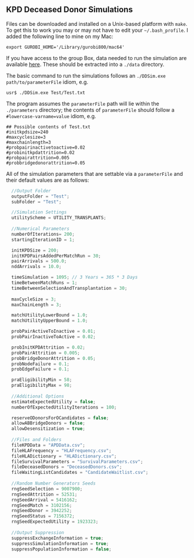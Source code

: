 
## KPD Deceased Donor Simulations

Files can be downloaded and installed on a Unix-based platform with
`make`. To get this to work you may or may not have to edit your
`~/.bash_profile`. I added the following line to mine on my Mac:

```Shell
export GUROBI_HOME='/Library/gurobi800/mac64'
```


If you have access to the group Box, data needed to run the simulation
are available [here](https://umich.app.box.com/folder/75240512306
"MBox link"). These should be extracted into a `./data` directory.

The basic command to run the simulations follows an `./DDSim.exe
path/to/parameterFile` idiom, e.g.

```Shell
usr$ ./DDSim.exe Test/Test.txt
```

The program assumes the `parameterFile` path will lie within the
`./parameters` directory; the contents of `parameterFile` should
follow a `#lowercase-varname=value` idiom, e.g.

```
## Possible contents of Test.txt
#initkpdsize=240
#maxcyclesize=3
#maxchainlength=3
#probpairinactivetoactive=0.02
#probinitkpdattrition=0.02
#probpairattrition=0.005
#probbridgedonorattrition=0.05
```



All of the simulation parameters that are settable via a
`parameterFile` and their default values are as follows:

```C++
  //Output Folder
  outputFolder = "Test";
  subFolder = "Test";

  //Simulation Settings
  utilityScheme = UTILITY_TRANSPLANTS;
	
  //Numerical Parameters
  numberOfIterations= 200;
  startingIterationID = 1;

  initKPDSize = 200;
  initKPDPairsAddedPerMatchRun = 30;
  pairArrivals = 500.0;
  nddArrivals = 10.0;

  timeSimulation = 1095; // 3 Years = 365 * 3 Days
  timeBetweenMatchRuns = 1;
  timeBetweenSelectionAndTransplantation = 30;
	
  maxCycleSize = 3;
  maxChainLength = 3;

  matchUtilityLowerBound = 1.0;
  matchUtilityUpperBound = 1.0;

  probPairActiveToInactive = 0.01;
  probPairInactiveToActive = 0.02;

  probInitKPDAttrition = 0.02;
  probPairAttrition = 0.005;
  probBridgeDonorAttrition = 0.05;
  probNodeFailure = 0.1;
  probEdgeFailure = 0.1;

  praEligibilityMin = 58;
  praEligibilityMax = 98;
	
  //Additional Options
  estimateExpectedUtility = false;
  numberOfExpectedUtilityIterations = 100;

  reserveODonorsForOCandidates = false;
  allowABBridgeDonors = false;
  allowDesensitization = true;
	
  //Files and Folders
  fileKPDData = "APDData.csv";
  fileHLAFrequency = "HLAFrequency.csv";
  fileHLADictionary = "HLADictionary.csv";
  fileSurvivalParameters = "SurvivalParameters.csv";
  fileDeceasedDonors = "DeceasedDonors.csv";
  fileWaitingListCandidates = "CandidateWaitlist.csv";
	
  //Random Number Generators Seeds
  rngSeedSelection = 9007900;
  rngSeedAttrition = 52531;
  rngSeedArrival = 5416162;
  rngSeedMatch = 3102156;
  rngSeedDonor = 3942252;
  rngSeedStatus = 7156372;
  rngSeedExpectedUtility = 1923323;
	
  //Output Suppression
  suppressExchangeInformation = true;
  suppressSimulationInformation = true;
  suppressPopulationInformation = false;
```

